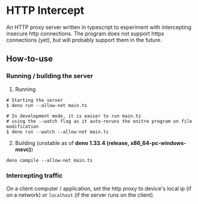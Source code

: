 # HTTP Intercept
An HTTP proxy server written in typescript to experiment with intercepting insecure http connections.
The program does not support https connections (yet), but will probably support them in the future.

## How-to-use
### Running / building the server
1) Running
  ```
  # Starting the server
  $ deno run --allow-net main.ts

  # In development mode, it is easier to run main.ts
  # using the --watch flag as it auto-reruns the enitre program on file modification
  $ deno run --watch --allow-net main.ts
  ```
2) Building (unstable as of **deno 1.33.4 (release, x86_64-pc-windows-msvc)**)
  ```
  deno compile --allow-net main.ts
  ```
  
### Intercepting traffic
On a client computer / application, set the http proxy to device's local ip (if on a network) or `localhost` (if the server runs on the client).
